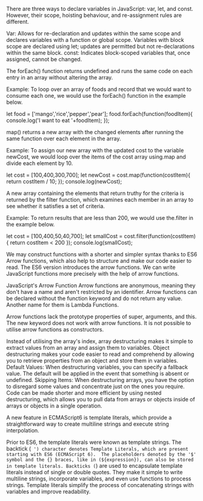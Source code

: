 <!-- 01 -->
There are three ways to declare variables in JavaScript: var, let, and const. However, their scope, hoisting behaviour, and re-assignment rules are different.

 Var: Allows for re-declaration and updates within the same scope and declares variables with a function or global scope.
 Variables with block scope are declared using let; updates are permitted but not re-declarations within the same block.
 const: Indicates block-scoped variables that, once assigned, cannot be changed.
 <!-- 02 -->
 The forEach() function returns undefined and runs the same code on each entry in an array without altering the array.

 Example: To loop over an array of foods and record that we would want to consume each one, we would use the forEach() function in the example below.

 let food = ['mango','rice','pepper','pear'];
food.forEach(function(foodItem){ console.log('I want to eat '+foodItem);
}); 
 
 map() returns a new array with the changed elements after running the same function over each element in the array.

 Example: To assign our new array with the updated cost to the variable newCost, we would loop over the items of the cost array using.map and divide each element by 10.

 let cost = [100,400,300,700];
let newCost = cost.map(function(costItem){ return costItem / 10;
});
console.log(newCost);

A new array containing the elements that return truthy for the criteria is returned by the filter function, which examines each member in an array to see whether it satisfies a set of criteria.

 Example: To return results that are less than 200, we would use the.filter in the example below.

 let cost = [100,400,50,40,700];
let smallCost = cost.filter(function(costItem){ return costItem < 200
});
console.log(smallCost);

<!-- 03 -->
We may construct functions with a shorter and simpler syntax thanks to ES6 Arrow functions, which also help to structure and make our code easier to read.  The ES6 version introduces the arrow functions.  We can write JavaScript functions more precisely with the help of arrow functions.

 JavaScript's Arrow Function
 Arrow functions are anonymous, meaning they don't have a name and aren't restricted by an identifier.  Arrow functions can be declared without the function keyword and do not return any value.  Another name for them is Lambda Functions.

 Arrow functions lack the prototype properties of super, arguments, and this.
 The new keyword does not work with arrow functions.
 It is not possible to utilise arrow functions as constructors.

 <!-- 04 -->
  Instead of utilising the array's index, array destructuring makes it simple to extract values from an array and assign them to variables.
 Object destructuring makes your code easier to read and comprehend by allowing you to retrieve properties from an object and store them in variables.
 Default Values: When destructuring variables, you can specify a fallback value.  The default will be applied in the event that something is absent or undefined.
 Skipping Items: When destructuring arrays, you have the option to disregard some values and concentrate just on the ones you require.
 Code can be made shorter and more efficient by using nested destructuring, which allows you to pull data from arrays or objects inside of arrays or objects in a single operation.
 <!-- 05 -->
 A new feature in ECMAScript6 is template literals, which provide a straightforward way to create multiline strings and execute string interpolation.

 Prior to ES6, the template literals were known as template strings.  The backtick (` ') character denotes Template Literals, which are present starting with ES6 (ECMAScript 6).  The placeholders denoted by the '$' symbol and the {} braces, like in (${expression}), can also be stored in template literals.
 Backticks (`) are used to encapsulate template literals instead of single or double quotes.  They make it simple to write multiline strings, incorporate variables, and even use functions to process strings.  Template literals simplify the process of concatenating strings with variables and improve readability.